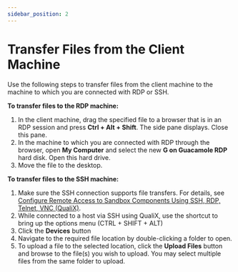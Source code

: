 ```yaml
---
sidebar_position: 2
---
```


# Transfer Files from the Client Machine

Use the following steps to transfer files from the client machine to the machine to which you are connected with RDP or SSH.

**To transfer files to the RDP machine:**

1. In the client machine, drag the specified file to a browser that is in an RDP session and press **Ctrl + Alt + Shift**. The side pane displays. Close this pane.
2. In the machine to which you are connected with RDP through the browser, open **My Computer** and select the new **G on Guacamole RDP** hard disk. Open this hard drive.
3. Move the file to the desktop.

**To transfer files to the SSH machine:**

1. Make sure the SSH connection supports file transfers. For details, see [Configure Remote Access to Sandbox Components Using SSH, RDP, Telnet, VNC (QualiX)](https://help.quali.com/Online%20Help/0.0/Portal/Content/QualiX/Cnfg-Quali-Srv.htm).
2. While connected to a host via SSH using QualiX, use the shortcut to bring up the options menu (CTRL + SHIFT + ALT) 
3. Click the **Devices** button
4. Navigate to the required file location by double-clicking a folder to open.
5. To upload a file to the selected location, click the **Upload Files** button and browse to the file(s) you wish to upload. You may select multiple files from the same folder to upload.